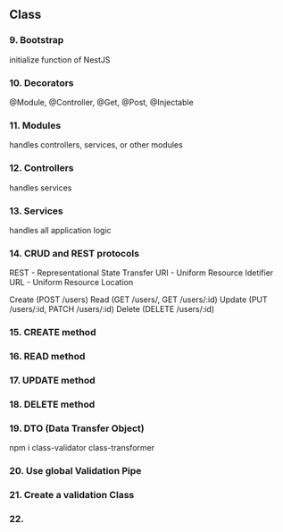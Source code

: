 ## Class

### 9. Bootstrap

initialize function of NestJS

### 10. Decorators

@Module, @Controller, @Get, @Post, @Injectable

### 11. Modules

handles controllers, services, or other modules

### 12. Controllers

handles services

### 13. Services

handles all application logic

### 14. CRUD and REST protocols

REST - Representational State Transfer
URI - Uniform Resource Idetifier
URL - Uniform Resource Location

Create (POST /users)
Read (GET /users/, GET /users/:id)
Update (PUT /users/:id, PATCH /users/:id)
Delete (DELETE /users/:id)

### 15. CREATE method

### 16. READ method

### 17. UPDATE method

### 18. DELETE method

### 19. DTO (Data Transfer Object)

npm i class-validator class-transformer

### 20. Use global Validation Pipe

### 21. Create a validation Class

### 22.
